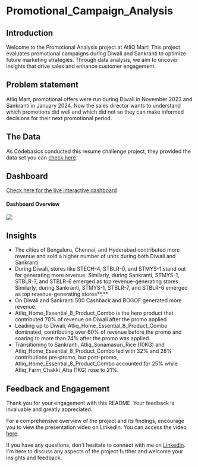 # Promotional_Campaign_Analysis

## Introduction
Welcome to the Promotional Analysis project at AtliQ Mart! This project evaluates promotional campaigns during Diwali and Sankranti to optimize future marketing strategies. Through data analysis, we aim to uncover insights that drive sales and enhance customer engagement.

## Problem statement
Atliq Mart, promotional offers were run during Diwali in November 2023 and Sankranti in January 2024. Now the sales director wants to understand which promotions did well and which did not so they can make informed decisions for their next promotional period.

## The Data
As Codebasics conducted this resume challenge project, they provided the data set  you can [check here](https://codebasics.io/challenge/codebasics-resume-project-challenge).

## Dashboard
[Check here for the live interactive dashboard](https://app.powerbi.com/view?r=eyJrIjoiN2QyMmUyMGEtMDMwOC00M2MxLTk5Y2UtNDc3MjliNzNlZjgwIiwidCI6ImM2ZTU0OWIzLTVmNDUtNDAzMi1hYWU5LWQ0MjQ0ZGM1YjJjNCJ9&pageName=ReportSection7bd8857c02594ade067e)

#### Dashboard Overview
<img src="https://github.com/Sourav749/Promotional_Campaign_Analysis/blob/main/Dashboard%20Overview.gif">

## Insights

- The cities of Bengaluru, Chennai, and Hyderabad contributed more revenue and sold a higher number of units during both Diwali and Sankranti.
- During Diwali, stores like STECH-4, STBLR-0, and STMYS-1 stand out for generating more revenue. Similarly, during Sankranti, STMYS-1, STBLR-7, and STBLR-6 emerged as top revenue-generating stores. Similarly, during Sankranti, STMY﻿S-1, STBLR-7, and STBLR-6 emerged as top revenue-generating stores**.**
- On Diwali and Sankranti 500 Cashback and BOGOF generated more revenue.
- Atliq_Home_Essential_8_Product_Combo is the hero product that contributed 70% of revenue on Diwali after the promo applied
- Leading up to Diwali, Atliq_Home_Essential_8_Product_Combo dominated, contributing over 60% of revenue before the promo and soaring to more than 74% after the promo was applied.
- Transitioning to Sankranti, Atliq_Sonamasuri_Rice (10KG) and Atliq_Home_Essential_8_Product_Combo led with 32% and 28% contributions pre-promo, but post-promo, Atliq_Home_Essential_8_Product_Combo accounted for 25% while Atliq_Farm_Chakki_Atta (1KG) rose to 21%.

## Feedback and Engagement

Thank you for your engagement with this README. Your feedback is invaluable and greatly appreciated.

For a comprehensive overview of the project and its findings, encourage you to view the presentation video on LinkedIn. You can access the video [here](https://www.linkedin.com/posts/sourav-kumar-sahoo_dataanalysis-dashboard-dataanalytics-activity-7169176908453150721-7NH5?utm_source=share&utm_medium=member_desktop).

If you have any questions, don't hesitate to connect with me on [LinkedIn](https://www.linkedin.com/in/sourav-kumar-sahoo/). I'm here to discuss any aspects of the project further and welcome your insights and feedback.
